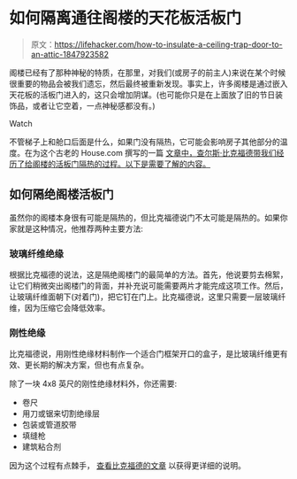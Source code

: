 # 如何隔离通往阁楼的天花板活板门

> 原文：<https://lifehacker.com/how-to-insulate-a-ceiling-trap-door-to-an-attic-1847923582>

阁楼已经有了那种神秘的特质，在那里，对我们(或房子的前主人)来说在某个时候很重要的物品会被我们遗忘，然后最终被重新发现。事实上，许多阁楼是通过嵌入天花板的活板门进入的，这只会增加阴谋。(也可能你只是在上面放了旧的节日装饰品，或者让它空着，一点神秘感都没有。)

Watch

不管梯子上和舱口后面是什么，如果门没有隔热，它可能会影响房子其他部分的温度。在为这个古老的 House.com 撰写的一篇 [文章中，查尔斯·比克福德带我们经历了给阁楼的活板门隔热的过程。以下是需要了解的内容。](https://www.thisoldhouse.com/attics/22272541/attic-door-insulation)

## 如何隔绝阁楼活板门

虽然你的阁楼本身很有可能是隔热的，但比克福德说门不太可能是隔热的。如果你家就是这种情况，他推荐两种主要方法:

### 玻璃纤维绝缘

根据比克福德的说法，这是隔绝阁楼门的最简单的方法。首先，他说要剪去棉絮，让它们稍微突出阁楼门的背面，并补充说可能需要两片才能完成这项工作。然后，让玻璃纤维面朝下(对着门)，把它钉在门上。比克福德说，这里只需要一层玻璃纤维，因为压缩它会降低效率。

### 刚性绝缘

比克福德说，用刚性绝缘材料制作一个适合门框架开口的盒子，是比玻璃纤维更有效、更长期的解决方案，但也有点复杂。

除了一块 4x8 英尺的刚性绝缘材料外，你还需要:

*   卷尺
*   用刀或锯来切割绝缘层
*   包装或管道胶带
*   填缝枪
*   建筑粘合剂

因为这个过程有点棘手， [查看比克福德的文章](https://www.thisoldhouse.com/attics/22272541/attic-door-insulation) 以获得更详细的说明。